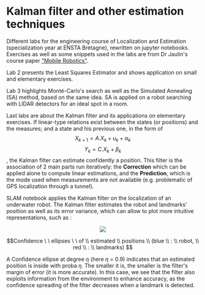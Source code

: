 # Kalman filter and other estimation techniques

Different labs for the engineering course of Localization and Estimation (specialization year at ENSTA Bretagne), rewritten on jupyter notebooks.
Exercises as well as some snippets used in the labs are from Dr Jaulin's course paper ["Mobile Robotics"](https://www.ensta-bretagne.fr/jaulin/ensi_isterobV2.pdf).

Lab 2 presents the Least Squares Estimator and shows application on small and elementary exercises.

Lab 3 highlights Monté-Carlo's search as well as the Simulated Annealing (SA) method, based on the same idea. SA is applied on a robot searching with LIDAR detectors for an ideal spot in a room.

Last labs are about the Kalman filter and its applications on elementary exercises. If linear-type relations exist between the states (or positions) and the measures; and a state and his previous one, in the form of 
$$X_{k+1} = A.X_{k} + u_{k} + \alpha_{k} $$
$$Y_{k} = C.X_{k} + \beta_{k}$$ 
  , the Kalman filter can estimate confidently a position. This filter is the association of 2 main parts run iteratively: the __Correction__ which can be applied alone to compute linear estimations, and the __Prediction__, which is the mode used when measurements are not available (e.g. problematic of GPS localization through a tunnel).

SLAM notebook applies the Kalman filter on the localization of an underwater robot. The Kalman filter estimates the robot and landmarks' position as well as its error variance, which can allow to plot more intuitive representations, such as :

<p align="center">
  <img src="https://user-images.githubusercontent.com/92320638/215238575-7df5ae81-b7f7-4beb-bf8a-218e730a6300.gif"/>
</p>

$$Confidence \ \ ellipses \ \ of \\ estimated \\ positions \\ (blue \\ : \\ robot, \\ red \\ : \\ landmarks) $$

A Confidence ellipse at degree $\eta$ (here $\eta$ = 0.9) indicates that an estimated position is inside with proba $\eta$. The smaller it is, the smaller is the filter's margin of error (it is more accurate).
In this case, we see that the filter also exploits information from the environment to enhance accuracy, as the confidence spreading of the filter decreases when a landmark is detected.
